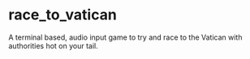 # race_to_vatican


A terminal based, audio input game to try and race to the Vatican with authorities hot on your tail.
